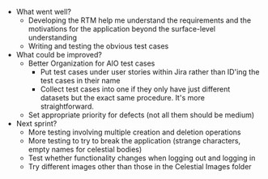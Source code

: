 - What went well?
  - Developing the RTM help me understand the requirements and the motivations for the application beyond the surface-level understanding
  - Writing and testing the obvious test cases
- What could be improved?
  - Better Organization for AIO test cases
    - Put test cases under user stories within Jira rather than ID'ing the test cases in their name
    - Collect test cases into one if they only have just different datasets but the exact same procedure. It's more straightforward.
  - Set appropriate priority for defects (not all them should be medium)
- Next sprint?
  - More testing involving multiple creation and deletion operations
  - More testing to try to break the application (strange characters, empty names for celestial bodies)
  - Test whether functionality changes when logging out and logging in
  - Try different images other than those in the Celestial Images folder
